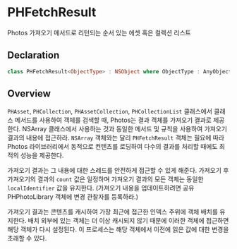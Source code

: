 # PHFetchResult

Photos 가져오기 메서드로 리턴되는 순서 있는 에셋 혹은 컬렉션 리스트

## Declaration

```swift
class PHFetchResult<ObjectType> : NSObject where ObjectType : AnyObject
```

## Overview

`PHAsset`, `PHCollection`, `PHAssetCollection`, `PHCollectionList` 클래스에서 클래스 메서드를 사용하여 객체를 검색할 때, Photos는 결과 객체를 가져오기 결과로 제공한다. NSArray 클래스에서 사용하는 것과 동일한 메서드 및 규칙을 사용하여 가져오기 결과의 내용에 접근하라. `NSArray` 객체와는 달리 `PHFetchResult` 객체는 필요에 따라 Photos 라이브러리에서 동적으로 컨텐츠를 로딩하여 다수의 결과를 처리할 때에도 최적의 성능을 제공한다.

가져오기 결과는 그 내용에 대한 스레드를 안전하게 접근할 수 있게 해준다. 가져오기 후 가져오기의 결과의 `count` 값은 일정하며 가져오기 결과의 모든 객체는 동일한 `localIdentifier` 값을 유지한다. \(가져오기 내용을 업데이트하려면 공유 PHPhotoLibrary 객체에 변경 관찰자를 등록하라.\)

가져오기 결과는 콘텐츠를 캐시하여 가장 최근에 접근한 인덱스 주위에 객체 배치를 유지한다. 배치 외부에 있는 객체는 더 이상 캐시되지 않기 때문에 이러한 객체에 접근하면 해당 객체가 다시 설정된다. 이 프로세스는 해당 객체에서 이전에 읽은 값에 대한 변경을 초래할 수 있다.

